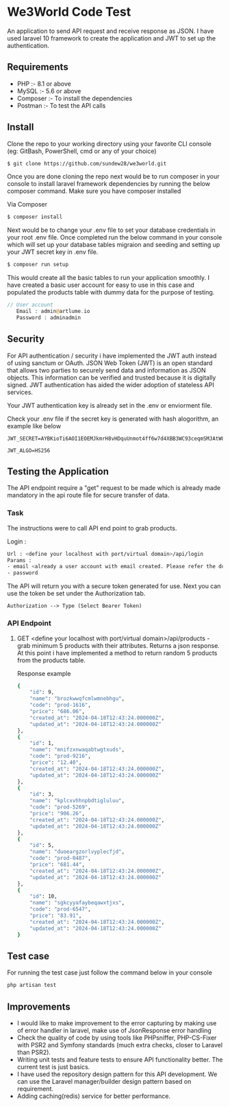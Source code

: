 # We3World Code Test

An application to send API request and receive response as JSON. I have used laravel 10 framework to create the application and JWT to set up the authentication.

## Requirements

- PHP :- 8.1 or above
- MySQL :- 5.6 or above
- Composer :- To install the dependencies
- Postman :- To test the API calls

## Install

Clone the repo to your working directory using your favorite CLI console (eg: GitBash, PowerShell, cmd or any of your choice) 

```bash
$ git clone https://github.com/sundew28/we3world.git
```

Once you are done cloning the repo next would be to run composer in your console to install laravel framework dependencies by running the below composer command. Make sure you have composer installed

Via Composer

```bash
$ composer install
```

Next would be to change your .env file to set your database credentials in your root .env file. Once completed run the below command in your console which
will set up your database tables migraion and seeding and setting up your JWT secret key in .env file.

```bash
$ composer run setup
```
This would create all the basic tables to run your application smoothly. I have created a basic user account for easy to use in this case and populated the products table with dummy data for the purpose of testing.

```php
// User account
   Email : admin@artlume.io
   Password : adminadmin
```

## Security

For API authentication / security i have implemented the JWT auth instead of using sanctum or OAuth. JSON Web Token (JWT) is an open standard that allows two parties to securely send data and information as JSON objects. This information can be verified and trusted because it is digitally signed. JWT authentication has aided the wider adoption of stateless API services.

Your JWT authentication key is already set in the .env or enviorment file.

Check your .env file if the secret key is generated with hash alogorithm, an example like below
```
JWT_SECRET=AYBKioTi6AOI1EOEMJkmrH8vHDquUnmot4ff6w7d4XBB3WC93ceqmSMJAtW8kxco

JWT_ALGO=HS256

```

## Testing the Application

The API endpoint require a "get" request to be made which is already made mandatory in the api route file for secure transfer of data.

### Task 

The instructions were to call API end point to grab products.

Login :

```bash
Url : <define your localhost with port/virtual domain>/api/login
Params : 
- email <already a user account with email created. Please refer the doc for the informations>,
- password
```
The API will return you with a secure token generated for use. Next you can use the token be set under the Authorization tab.

```
Authorization --> Type (Select Bearer Token)
```
### API Endpoint

1) GET <define your localhost with port/virtual domain>/api/products - grab minimum 5 products with their attributes. Returns a json response. At this point i have implemented a method to return random 5 products from the products table.

    Response example

    ```bash
    {
        "id": 9,
        "name": "brozkwwqfcmlwmnebhgu",
        "code": "prod-1616",
        "price": "686.06",
        "created_at": "2024-04-18T12:43:24.000000Z",
        "updated_at": "2024-04-18T12:43:24.000000Z"
    },
    {
        "id": 1,
        "name": "mnifzxnwaqabtwgtxuds",
        "code": "prod-9216",
        "price": "12.40",
        "created_at": "2024-04-18T12:43:24.000000Z",
        "updated_at": "2024-04-18T12:43:24.000000Z"
    },
    {
        "id": 3,
        "name": "kplcxvhhnpbdtigluluu",
        "code": "prod-5269",
        "price": "906.26",
        "created_at": "2024-04-18T12:43:24.000000Z",
        "updated_at": "2024-04-18T12:43:24.000000Z"
    },
    {
        "id": 5,
        "name": "duoeargzorlvyplecfjd",
        "code": "prod-0487",
        "price": "681.44",
        "created_at": "2024-04-18T12:43:24.000000Z",
        "updated_at": "2024-04-18T12:43:24.000000Z"
    },
    {
        "id": 10,
        "name": "sgkcyyafaybeqawxtjxs",
        "code": "prod-6547",
        "price": "83.91",
        "created_at": "2024-04-18T12:43:24.000000Z",
        "updated_at": "2024-04-18T12:43:24.000000Z"
    }
    ```

## Test case

For running the test case just follow the command below in your console
```bash
php artisan test
```

## Improvements

- I would like to make improvement to the error capturing by making use of error handler in laravel, make use of JsonResponse error handling
- Check the quality of code by using tools like PHPsniffer, PHP-CS-Fixer with PSR2 and Symfony standards (much extra checks, closer to Laravel than PSR2).
- Writing unit tests and feature tests to ensure API functionality better. The current test is just basics.
- I have used the repository design pattern for this API development. We can use the Laravel manager/builder design pattern based on requirement.
- Adding caching(redis) service for better performance.
